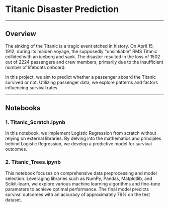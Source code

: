 # Titanic Disaster Prediction

---

## Overview

The sinking of the Titanic is a tragic event etched in history. On April 15, 1912, during its maiden voyage, the supposedly "unsinkable" RMS Titanic collided with an iceberg and sank. The disaster resulted in the loss of 1502 out of 2224 passengers and crew members, primarily due to the insufficient number of lifeboats onboard.

In this project, we aim to predict whether a passenger aboard the Titanic survived or not. Utilizing passenger data, we explore patterns and factors influencing survival rates.

---

## Notebooks

### 1. Titanic_Scratch.ipynb

In this notebook, we implement Logistic Regression from scratch without relying on external libraries. By delving into the mathematics and principles behind Logistic Regression, we develop a predictive model for survival outcomes.

### 2. Titanic_Trees.ipynb

This notebook focuses on comprehensive data preprocessing and model selection. Leveraging libraries such as NumPy, Pandas, Matplotlib, and Scikit-learn, we explore various machine learning algorithms and fine-tune parameters to achieve optimal performance. The final model predicts survival outcomes with an accuracy of approximately 79% on the test dataset.




